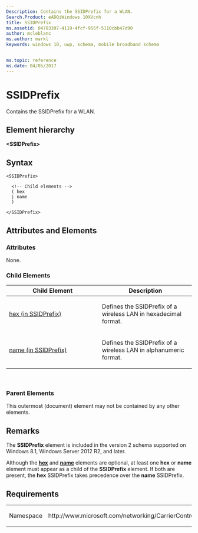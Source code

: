 ```yaml
---
Description: Contains the SSIDPrefix for a WLAN.
Search.Product: eADQiWindows 10XVcnh
title: SSIDPrefix
ms.assetid: 04783397-4119-4fcf-955f-5110cbb47d90
author: mcleblanc
ms.author: markl
keywords: windows 10, uwp, schema, mobile broadband schema


ms.topic: reference
ms.date: 04/05/2017
---
```


# SSIDPrefix


Contains the SSIDPrefix for a WLAN.

## Element hierarchy

**&lt;SSIDPrefix&gt;**

## Syntax

``` syntax
<SSIDPrefix>

  <!-- Child elements -->
  ( hex
  | name
  )

</SSIDPrefix>
```

## Attributes and Elements


### Attributes

None.

### Child Elements

<table>
<colgroup>
<col width="50%" />
<col width="50%" />
</colgroup>
<thead>
<tr class="header">
<th>Child Element</th>
<th>Description</th>
</tr>
</thead>
<tbody>
<tr class="odd">
<td><a href="element-1-hex.md">hex (in SSIDPrefix)</a> </td>
<td><p>Defines the SSIDPrefix of a wireless LAN in hexadecimal format.</p></td>
</tr>
<tr class="even">
<td><a href="element-1-name.md">name (in SSIDPrefix)</a> </td>
<td><p>Defines the SSIDPrefix of a wireless LAN in alphanumeric format.</p></td>
</tr>
</tbody>
</table>

 

### Parent Elements

This outermost (document) element may not be contained by any other elements.

## Remarks

The **SSIDPrefix** element is included in the version 2 schema supported on Windows 8.1, Windows Server 2012 R2, and later.

Although the [**hex**](element-1-hex.md) and [**name**](element-1-name.md) elements are optional, at least one **hex** or **name** element must appear as a child of the **SSIDPrefix** element. If both are present, the **hex** SSIDPrefix takes precedence over the **name** SSIDPrefix.

## Requirements

<table>
<colgroup>
<col width="50%" />
<col width="50%" />
</colgroup>
<tbody>
<tr class="odd">
<td><p>Namespace</p></td>
<td><p>http://www.microsoft.com/networking/CarrierControl/WLAN/v2</p></td>
</tr>
</tbody>
</table>

 

 



